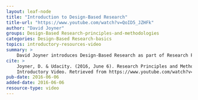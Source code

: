 ```yaml
---
layout: leaf-node
title: "Introduction to Design-Based Research"
title-url: "https://www.youtube.com/watch?v=QoID5_JZHFk"
author: "David Joyner"
groups: Design-Based Research-principles-and-methodologies
categories: Design-Based Research-basics
topics: introductory-resources-video
summary: >
    David Joyner introduces Design-Based Research as part of Research Principles and Methodologies.
cite: >
    Joyner, D. & Udacity. (2016, June 6). Research Principles and Methodologies: Design-Based Research
    Introductory Video. Retrieved from https://www.youtube.com/watch?v=QoID5_JZHFk
pub-date: 2016-06-06
added-date: 2016-06-06
resource-type: video
---
```

